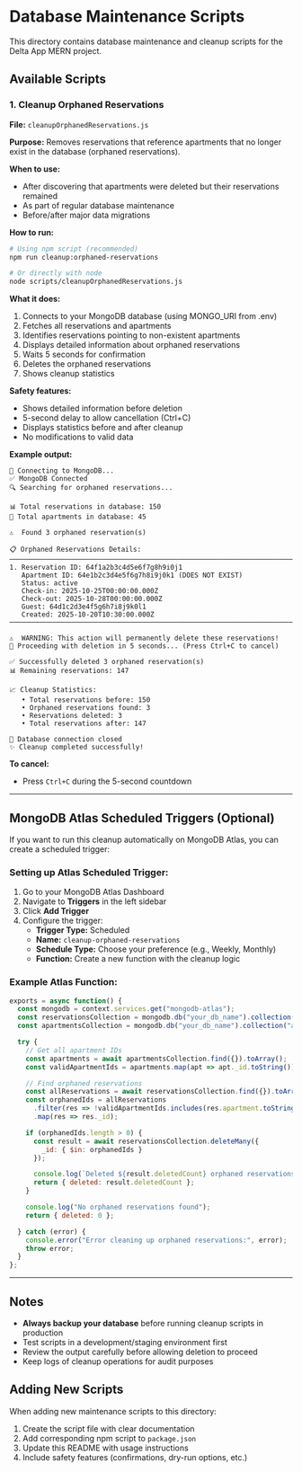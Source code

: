 # Database Maintenance Scripts

This directory contains database maintenance and cleanup scripts for the Delta App MERN project.

## Available Scripts

### 1. Cleanup Orphaned Reservations

**File:** `cleanupOrphanedReservations.js`

**Purpose:** Removes reservations that reference apartments that no longer exist in the database (orphaned reservations).

**When to use:**
- After discovering that apartments were deleted but their reservations remained
- As part of regular database maintenance
- Before/after major data migrations

**How to run:**

```bash
# Using npm script (recommended)
npm run cleanup:orphaned-reservations

# Or directly with node
node scripts/cleanupOrphanedReservations.js
```

**What it does:**
1. Connects to your MongoDB database (using MONGO_URI from .env)
2. Fetches all reservations and apartments
3. Identifies reservations pointing to non-existent apartments
4. Displays detailed information about orphaned reservations
5. Waits 5 seconds for confirmation
6. Deletes the orphaned reservations
7. Shows cleanup statistics

**Safety features:**
- Shows detailed information before deletion
- 5-second delay to allow cancellation (Ctrl+C)
- Displays statistics before and after cleanup
- No modifications to valid data

**Example output:**

```
🔌 Connecting to MongoDB...
✅ MongoDB Connected
🔍 Searching for orphaned reservations...

📊 Total reservations in database: 150
🏢 Total apartments in database: 45

⚠️  Found 3 orphaned reservation(s)

📋 Orphaned Reservations Details:
────────────────────────────────────────────────────────────────────────────────
1. Reservation ID: 64f1a2b3c4d5e6f7g8h9i0j1
   Apartment ID: 64e1b2c3d4e5f6g7h8i9j0k1 (DOES NOT EXIST)
   Status: active
   Check-in: 2025-10-25T00:00:00.000Z
   Check-out: 2025-10-28T00:00:00.000Z
   Guest: 64d1c2d3e4f5g6h7i8j9k0l1
   Created: 2025-10-20T10:30:00.000Z
────────────────────────────────────────────────────────────────────────────────

⚠️  WARNING: This action will permanently delete these reservations!
🔄 Proceeding with deletion in 5 seconds... (Press Ctrl+C to cancel)

✅ Successfully deleted 3 orphaned reservation(s)
📊 Remaining reservations: 147

📈 Cleanup Statistics:
   • Total reservations before: 150
   • Orphaned reservations found: 3
   • Reservations deleted: 3
   • Total reservations after: 147

👋 Database connection closed
✨ Cleanup completed successfully!
```

**To cancel:**
- Press `Ctrl+C` during the 5-second countdown

---

## MongoDB Atlas Scheduled Triggers (Optional)

If you want to run this cleanup automatically on MongoDB Atlas, you can create a scheduled trigger:

### Setting up Atlas Scheduled Trigger:

1. Go to your MongoDB Atlas Dashboard
2. Navigate to **Triggers** in the left sidebar
3. Click **Add Trigger**
4. Configure the trigger:
   - **Trigger Type:** Scheduled
   - **Name:** `cleanup-orphaned-reservations`
   - **Schedule Type:** Choose your preference (e.g., Weekly, Monthly)
   - **Function:** Create a new function with the cleanup logic

### Example Atlas Function:

```javascript
exports = async function() {
  const mongodb = context.services.get("mongodb-atlas");
  const reservationsCollection = mongodb.db("your_db_name").collection("reservations");
  const apartmentsCollection = mongodb.db("your_db_name").collection("apartments");

  try {
    // Get all apartment IDs
    const apartments = await apartmentsCollection.find({}).toArray();
    const validApartmentIds = apartments.map(apt => apt._id.toString());

    // Find orphaned reservations
    const allReservations = await reservationsCollection.find({}).toArray();
    const orphanedIds = allReservations
      .filter(res => !validApartmentIds.includes(res.apartment.toString()))
      .map(res => res._id);

    if (orphanedIds.length > 0) {
      const result = await reservationsCollection.deleteMany({
        _id: { $in: orphanedIds }
      });

      console.log(`Deleted ${result.deletedCount} orphaned reservations`);
      return { deleted: result.deletedCount };
    }

    console.log("No orphaned reservations found");
    return { deleted: 0 };

  } catch (error) {
    console.error("Error cleaning up orphaned reservations:", error);
    throw error;
  }
};
```

---

## Notes

- **Always backup your database** before running cleanup scripts in production
- Test scripts in a development/staging environment first
- Review the output carefully before allowing deletion to proceed
- Keep logs of cleanup operations for audit purposes

## Adding New Scripts

When adding new maintenance scripts to this directory:
1. Create the script file with clear documentation
2. Add corresponding npm script to `package.json`
3. Update this README with usage instructions
4. Include safety features (confirmations, dry-run options, etc.)

